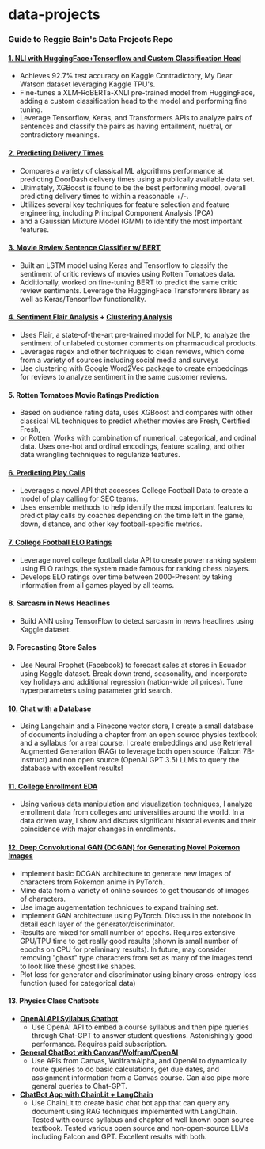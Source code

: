 # data-projects
### Guide to Reggie Bain's Data Projects Repo
#### [1. NLI with HuggingFace+Tensorflow and Custom Classification Head](https://github.com/reggiebain/data-projects/blob/main/xlm-roberta-nli-task.ipynb)
  - Achieves 92.7% test accuracy on Kaggle Contradictory, My Dear Watson dataset leveraging Kaggle TPU's.
  - Fine-tunes a XLM-RoBERTa-XNLI pre-trained model from HuggingFace, adding a custom classification head to the model and performing fine tuning.
  - Leverage Tensorflow, Keras, and Transformers APIs to analyze pairs of sentences and classify the pairs as having entailment, nuetral, or contradictory meanings.
#### [2. Predicting Delivery Times](https://github.com/reggiebain/data-projects/blob/main/estimating-delivery-times.ipynb)
  - Compares a variety of classical ML algorithms performance at predicting DoorDash delivery times using a publically available data set.
  - Ultimately, XGBoost is found to be the best performing model, overall predicting delivery times to within a reasonable +/-.
  - Utlilizes several key techniques for feature selection and feature engineering, including Principal Component Analysis (PCA)
  - and a Gaussian Mixture Model (GMM) to identify the most important features.
#### [3. Movie Review Sentence Classifier w/ BERT](https://github.com/reggiebain/data-projects/blob/main/Movie_Review_Classifier_Deep_Learning.ipynb)
  - Built an LSTM model using Keras and Tensorflow to classify the sentiment of critic reviews of movies using Rotten Tomatoes data. 
  - Additionally, worked on fine-tuning BERT to predict the same critic review sentiments. Leverage the HuggingFace Transformers library as well as Keras/Tensorflow functionality.
#### [4. Sentiment Flair Analysis](https://github.com/reggiebain/data-projects/blob/main/sentiment-flair-analysis.ipynb) + [Clustering Analysis](https://github.com/reggiebain/data-projects/blob/main/sentiment-clustering-analysis.ipynb)
  - Uses Flair, a state-of-the-art pre-trained model for NLP, to analyze the sentiment of unlabeled customer comments on pharmacudical products.
  - Leverages regex and other techniques to clean reviews, which come from a variety of sources including social media and surveys
  - Use clustering with Google Word2Vec package to create embeddings for reviews to analyze sentiment in the same customer reviews.
#### 5. Rotten Tomatoes Movie Ratings Prediction
  - Based on audience rating data, uses XGBoost and compares with other classical ML techniques to predict whether movies are Fresh, Certified Fresh,
  - or Rotten. Works with combination of numerical, categorical, and ordinal data. Uses one-hot and ordinal encodings, feature scaling, and other data wrangling techniques to regularize features. 
#### [6. Predicting Play Calls](https://github.com/reggiebain/data-projects/blob/main/Predicting_Play_Calls.ipynb)
  - Leverages a novel API that accesses College Football Data to create a model of play calling for SEC teams. 
  - Uses ensemble methods to help identify the most important features to predict play calls by coaches depending on the time left in the game, down, distance, and other key football-specific metrics.
#### [7. College Football ELO Ratings](https://github.com/reggiebain/data-projects/blob/main/Exploring_College_Football_Data.ipynb)
  - Leverage novel college football data API to create power ranking system using ELO ratings, the system made famous for ranking chess players.
  - Develops ELO ratings over time between 2000-Present by taking information from all games played by all teams.
#### 8. Sarcasm in News Headlines
  - Build ANN using TensorFlow to detect sarcasm in news headlines using Kaggle dataset.
#### 9. Forecasting Store Sales
  - Use Neural Prophet (Facebook) to forecast sales at stores in Ecuador using Kaggle dataset. Break down trend, seasonality, and incorporate key holidays and additional regression (nation-wide oil prices). Tune hyperparameters using parameter grid search.
#### [10. Chat with a Database](https://github.com/reggiebain/data-projects/blob/main/chat-w-database.ipynb)
  - Using Langchain and a Pinecone vector store, I create a small database of documents including a chapter from an open source physics textbook and a syllabus for a real course. I create embeddings and use Retrieval Augmented Generation (RAG) to leverage both open source (Falcon 7B-Instruct) and non open source (OpenAI GPT 3.5) LLMs to query the database with excellent results!
#### [11. College Enrollment EDA](https://github.com/reggiebain/data-projects/blob/main/bain-cb-analysis.ipynb)
  - Using various data manipulation and visualization techniques, I analyze enrollment data from colleges and universities around the world. In a data driven way, I show and discuss significant historial events and their coincidence with major changes in enrollments.
#### [12. Deep Convolutional GAN (DCGAN) for Generating Novel Pokemon Images](https://github.com/reggiebain/data-projects/blob/main/dcgan-pytorch-pokemon.ipynb)
  - Implement basic DCGAN architecture to generate new images of characters from Pokemon anime in PyTorch.
  - Mine data from a variety of online sources to get thousands of images of characters.
  - Use image augementation techniques to expand training set.
  - Implement GAN architecture using PyTorch. Discuss in the notebook in detail each layer of the generator/discriminator.
  - Results are mixed for small number of epochs. Requires extensive GPU/TPU time to get really good results (shown is small number of epochs on CPU for preliminary results). In future, may consider removing "ghost" type characters from set as many of the images tend to look like these ghost like shapes.
  - Plot loss for generator and discriminator using binary cross-entropy loss function (used for categorical data)
#### 13. Physics Class Chatbots
  -  **[OpenAI API Syllabus Chatbot](https://github.com/reggiebain/data-projects/blob/main/Syllabus-GPT.ipynb)**
     - Use OpenAI API to embed a course syllabus and then pipe queries through Chat-GPT to answer student questions. Astonishingly good performance. Requires paid subscription.
  - **[General ChatBot with Canvas/Wolfram/OpenAI](https://github.com/reggiebain/data-projects/blob/main/Physics_ChatBot.ipynb)**
     - Use APIs from Canvas, WolframAlpha, and OpenAI to dynamically route queries to do basic calculations, get due dates, and assignment information from a Canvas course. Can also pipe more general queries to Chat-GPT.
  - **[ChatBot App with ChainLit + LangChain](https://github.com/reggiebain/data-projects/blob/main/langchain-chainlit-pdfQA.py)** 
     - Use ChainLit to create basic chat bot app that can query any document using RAG techniques implemented with LangChain. Tested with course syllabus and chapter of well known open source textbook. Tested various open source and non-open-source LLMs including Falcon and GPT. Excellent results with both.
